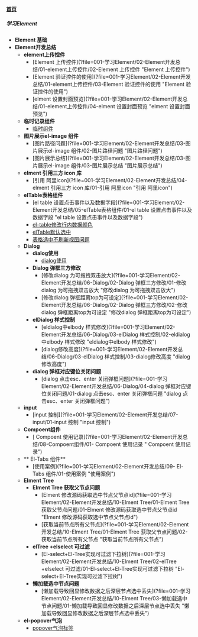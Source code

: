 
#### [首页](?file=home-首页)

##### 学习Element
- **Element 基础**
- **Element开发总结**
    - **element上传控件**
        - [Element 上传控件](?file=001-学习Element/02-Element开发总结/01-element上传控件/02-Element 上传控件 "Element 上传控件")
        - [Element 验证控件的使用](?file=001-学习Element/02-Element开发总结/01-element上传控件/03-Element 验证控件的使用 "Element 验证控件的使用")
        - [elment 设置封面预览](?file=001-学习Element/02-Element开发总结/01-element上传控件/04-elment 设置封面预览 "elment 设置封面预览")
    - **临时记录组件**
        - [临时组件](?file=001-学习Element/02-Element开发总结/02-临时记录组件/01-临时组件 "临时组件")
    - **图片展示el-image 组件**
        - [图片路径问题](?file=001-学习Element/02-Element开发总结/03-图片展示el-image 组件/02-图片路径问题 "图片路径问题")
        - [图片展示总结](?file=001-学习Element/02-Element开发总结/03-图片展示el-image 组件/03-图片展示总结 "图片展示总结")
    - **elment 引用三方 icon 库**
        - [引用 阿里icon](?file=001-学习Element/02-Element开发总结/04-elment 引用三方 icon 库/01-引用 阿里icon "引用 阿里icon")
    - **elTable表格组件**
        - [el table 设置点击事件以及数据字段](?file=001-学习Element/02-Element开发总结/05-elTable表格组件/01-el table 设置点击事件以及数据字段 "el table 设置点击事件以及数据字段")
        - [el-table修改行内数据颜色](?file=001-学习Element/02-Element开发总结/05-elTable表格组件/02-el-table修改行内数据颜色 "el-table修改行内数据颜色")
        - [elTable默认选中](?file=001-学习Element/02-Element开发总结/05-elTable表格组件/03-elTable默认选中 "elTable默认选中")
        - [表格选中不刷新视图问题](?file=001-学习Element/02-Element开发总结/05-elTable表格组件/05-表格选中不刷新视图问题 "表格选中不刷新视图问题")
    - **Dialog**
        - **dialog使用**
            - [dialog使用](?file=001-学习Element/02-Element开发总结/06-Dialog/01-dialog使用/01-dialog使用 "dialog使用")
        - **Dialog 弹框三方修改**
            - [修改dialog 为可拖拽双击放大](?file=001-学习Element/02-Element开发总结/06-Dialog/02-Dialog 弹框三方修改/01-修改dialog 为可拖拽双击放大 "修改dialog 为可拖拽双击放大")
            - [修改dialog 弹框距离top为可设定](?file=001-学习Element/02-Element开发总结/06-Dialog/02-Dialog 弹框三方修改/02-修改dialog 弹框距离top为可设定 "修改dialog 弹框距离top为可设定")
        - **elDialog 样式控制**
            - [eldialog中elbody 样式修改](?file=001-学习Element/02-Element开发总结/06-Dialog/03-elDialog 样式控制/02-eldialog中elbody 样式修改 "eldialog中elbody 样式修改")
            - [dialog修改高度](?file=001-学习Element/02-Element开发总结/06-Dialog/03-elDialog 样式控制/03-dialog修改高度 "dialog修改高度")
        - **dialog 弹框对应键位关闭问题**
            - [dialog 点击esc、enter 关闭弹框问题](?file=001-学习Element/02-Element开发总结/06-Dialog/04-dialog 弹框对应键位关闭问题/01-dialog 点击esc、enter 关闭弹框问题 "dialog 点击esc、enter 关闭弹框问题")
    - **input**
        - [input 控制](?file=001-学习Element/02-Element开发总结/07-input/01-input 控制 "input 控制")
    - **Compoent组件**
        - [ Compoent 使用记录](?file=001-学习Element/02-Element开发总结/08-Compoent组件/01- Compoent 使用记录 " Compoent 使用记录")
    - ** El-Tabs 组件**
        - [使用案例](?file=001-学习Element/02-Element开发总结/09- El-Tabs 组件/01-使用案例 "使用案例")
    - **Elment Tree**
        - **Elment Tree 获取父节点问题**
            - [Elment 修改源码获取选中节点父节点id](?file=001-学习Element/02-Element开发总结/10-Elment Tree/01-Elment Tree 获取父节点问题/01-Elment 修改源码获取选中节点父节点id "Elment 修改源码获取选中节点父节点id")
            - [获取当前节点所有父节点](?file=001-学习Element/02-Element开发总结/10-Elment Tree/01-Elment Tree 获取父节点问题/02-获取当前节点所有父节点 "获取当前节点所有父节点")
        - **elTree +elselect 可过滤**
            - [El-select+El-Tree实现可过滤下拉树](?file=001-学习Element/02-Element开发总结/10-Elment Tree/02-elTree +elselect 可过滤/01-El-select+El-Tree实现可过滤下拉树 "El-select+El-Tree实现可过滤下拉树")
        - **懒加载选中节点问题**
            - [懒加载导致回显修改数据之后深层节点选中丢失](?file=001-学习Element/02-Element开发总结/10-Elment Tree/03-懒加载选中节点问题/01-懒加载导致回显修改数据之后深层节点选中丢失 "懒加载导致回显修改数据之后深层节点选中丢失")
    - **el-popover气泡**
        - [popover气泡标签](?file=001-学习Element/02-Element开发总结/11-el-popover气泡/01-popover气泡标签 "popover气泡标签")
